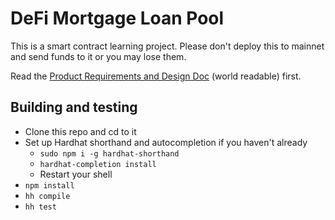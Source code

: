 # DeFi Mortgage Loan Pool

This is a smart contract learning project. Please don't deploy this to mainnet and send funds to it or you may lose them.

Read the [Product Requirements and Design Doc](https://docs.google.com/document/d/1EZ1SoP9kl1L90_EaJSYGKylWlR6BzvtWr8Uwg2COdcM) (world readable) first.

## Building and testing

* Clone this repo and cd to it
* Set up Hardhat shorthand and autocompletion if you haven't already
  * `sudo npm i -g hardhat-shorthand`
  * `hardhat-completion install`
  * Restart your shell
* `npm install`
* `hh compile`
* `hh test`
